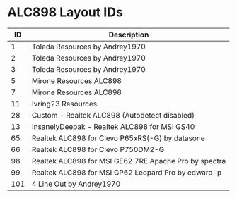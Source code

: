 # ALC898 Layout IDs

| ID | Description |
|---|---|
| 1 | Toleda Resources by Andrey1970 |
| 2 | Toleda Resources by Andrey1970 |
| 3 | Toleda Resources by Andrey1970 |
| 5 | Mirone Resources ALC898 |
| 7 | Mirone Resources ALC898 |
| 11 | Ivring23 Resources |
| 28 | Custom - Realtek ALC898 (Autodetect disabled) |
| 13 | InsanelyDeepak - Realtek ALC898 for MSI GS40 |
| 65 | Realtek ALC898 for Clevo P65xRS(-G) by datasone |
| 66 | Realtek ALC898 for Clevo P750DM2-G |
| 98 | Realtek ALC898 for MSI GE62 7RE Apache Pro by spectra |
| 99 | Realtek ALC898 for MSI GP62 Leopard Pro by edward-p |
| 101 | 4 Line Out by Andrey1970 |
